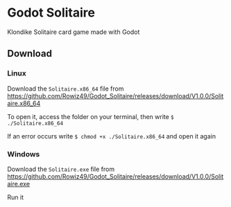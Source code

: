 # Godot Solitaire
Klondike Solitaire card game made with Godot

## Download

### Linux

Download the `Solitaire.x86_64` file from https://github.com/Rowiz49/Godot_Solitaire/releases/download/V1.0.0/Solitaire.x86_64

To open it, access the folder on your terminal, then write `$ ./Solitaire.x86_64`

If an error occurs write `$ chmod +x ./Solitaire.x86_64` and open it again

### Windows

Download the `Solitaire.exe` file from https://github.com/Rowiz49/Godot_Solitaire/releases/download/V1.0.0/Solitaire.exe

Run it
